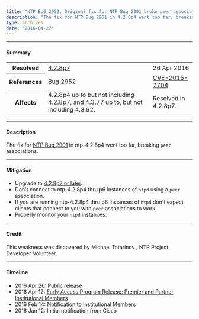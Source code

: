 ```yaml
---
title: "NTP BUG 2952: Original fix for NTP Bug 2901 broke peer associations"
description: "The fix for NTP Bug 2901 in 4.2.8p4 went too far, breaking peer associations. This bug was fixed in 4.2.8p7."
type: archives
date: "2016-04-27"
---
```


* * *

#### Summary

<table>
  <tbody>
	<tr>
		<th><b>Resolved</b></th>
		<td><a href="/support/securitynotice/4_2_8p7-release-announcement/">4.2.8p7</a></td>
		<td>26 Apr 2016</td>
	</tr>
	<tr>
		<th><b>References</b></th>
		<td><a href="https://bugs.ntp.org/show_bug.cgi?id=2952">Bug 2952</a></td>
		<td><a href="https://nvd.nist.gov/vuln/detail/CVE-2015-7704">CVE-2015-7704</a></td>
	</tr>
	<tr>
		<th><b>Affects</b></th>
		<td>4.2.8p4 up to but not including 4.2.8p7, and 4.3.77 up to, but not including 4.3.92.</td>
		<td>Resolved in 4.2.8p7.</td>
	</tr>	
  </tbody>	
</table>

* * *
    
#### Description 

The fix for [NTP Bug 2901](https://bugs.ntp.org/show_bug.cgi?id=2901) in ntp-4.2.8p4 went too far, breaking `peer` associations.

* * *
    
#### Mitigation

* Upgrade to [4.2.8p7 or later](/downloads/).
* Don't connect to ntp-4.2.8p4 thru p6 instances of `ntpd` using a `peer` association.
* If you are running ntp-4.2.8p4 thru p6 instances of `ntpd` don't expect clients that connect to you with `peer` associations to work.
* Properly monitor your `ntpd` instances. 

* * *

#### Credit

This weakness was discovered by Michael Tatarinov , NTP Project Developer Volunteer.

* * *

#### Timeline

* 2016 Apr 26: Public release
* 2016 Apr 12: [Early Access Program Release: Premier and Partner Institutional Members](https://www.nwtime.org/membership/benefits/)
* 2016 Feb 14: [Notification to Institutional Members](https://www.nwtime.org/membership/benefits/)
* 2016 Jan 12: Initial notification from Cisco